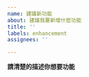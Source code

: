 ```yaml
---
name: 建議新功能
about: 建議我要新增什麼功能
title: ''
labels: enhancement
assignees: ''

---
```


**請清楚的描述你想要功能**
